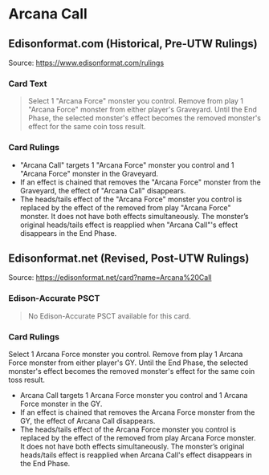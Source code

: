 # Arcana Call

## Edisonformat.com (Historical, Pre-UTW Rulings)

Source: https://www.edisonformat.com/rulings

### Card Text

> Select 1 "Arcana Force" monster you control. Remove from play 1 "Arcana Force" monster from either player's Graveyard. Until the End Phase, the selected monster's effect becomes the removed monster's effect for the same coin toss result.

### Card Rulings

*   "Arcana Call" targets 1 "Arcana Force" monster you control and 1 "Arcana Force" monster in the Graveyard.
*   If an effect is chained that removes the "Arcana Force" monster from the Graveyard, the effect of "Arcana Call" disappears.
*   The heads/tails effect of the "Arcana Force" monster you control is replaced by the effect of the removed from play "Arcana Force" monster. It does not have both effects simultaneously. The monster’s original heads/tails effect is reapplied when "Arcana Call"'s effect disappears in the End Phase.

## Edisonformat.net (Revised, Post-UTW Rulings)

Source: https://edisonformat.net/card?name=Arcana%20Call

### Edison-Accurate PSCT

> No Edison-Accurate PSCT available for this card.

### Card Rulings

Select 1 Arcana Force monster you control. Remove from play 1 Arcana Force monster from either player's GY. Until the End Phase, the selected monster's effect becomes the removed monster's effect for the same coin toss result.
*   Arcana Call targets 1 Arcana Force monster you control and 1 Arcana Force monster in the GY.
*   If an effect is chained that removes the Arcana Force monster from the GY, the effect of Arcana Call disappears.
*   The heads/tails effect of the Arcana Force monster you control is replaced by the effect of the removed from play Arcana Force monster. It does not have both effects simultaneously. The monster’s original heads/tails effect is reapplied when Arcana Call's effect disappears in the End Phase.
            